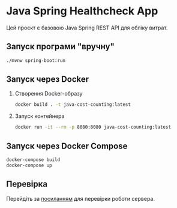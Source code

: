 # Java Spring Healthcheck App

Цей проєкт є базовою Java Spring REST API для обліку витрат.

## Запуск програми "вручну"

```bash
./mvnw spring-boot:run
```

## Запуск через Docker

1. Створення Docker-образу
    ```bash
    docker build . -t java-cost-counting:latest
    ```

2. Запуск контейнера
    ```bash
    docker run -it --rm -p 8080:8080 java-cost-counting:latest
    ```

## Запуск через Docker Compose

```bash
docker-compose build
docker-compose up
```

## Перевірка

Перейдіть за [посиланням](http://localhost:8080/users) для перевірки роботи сервера.